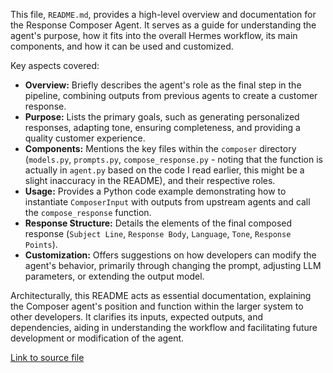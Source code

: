 This file, `README.md`, provides a high-level overview and documentation for the Response Composer Agent. It serves as a guide for understanding the agent's purpose, how it fits into the overall Hermes workflow, its main components, and how it can be used and customized.

Key aspects covered:
-   **Overview:** Briefly describes the agent's role as the final step in the pipeline, combining outputs from previous agents to create a customer response.
-   **Purpose:** Lists the primary goals, such as generating personalized responses, adapting tone, ensuring completeness, and providing a quality customer experience.
-   **Components:** Mentions the key files within the `composer` directory (`models.py`, `prompts.py`, `compose_response.py` - noting that the function is actually in `agent.py` based on the code I read earlier, this might be a slight inaccuracy in the README), and their respective roles.
-   **Usage:** Provides a Python code example demonstrating how to instantiate `ComposerInput` with outputs from upstream agents and call the `compose_response` function.
-   **Response Structure:** Details the elements of the final composed response (`Subject Line`, `Response Body`, `Language`, `Tone`, `Response Points`).
-   **Customization:** Offers suggestions on how developers can modify the agent's behavior, primarily through changing the prompt, adjusting LLM parameters, or extending the output model.

Architecturally, this README acts as essential documentation, explaining the Composer agent's position and function within the larger system to other developers. It clarifies its inputs, expected outputs, and dependencies, aiding in understanding the workflow and facilitating future development or modification of the agent.

[Link to source file](../../../../src/hermes/agents/composer/README.md) 